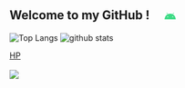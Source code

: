 ## Welcome to my GitHub ! 　<img alt="GIF" src="https://github.com/IK-20211125/IK-20211125/blob/main/android-studio.gif" width="4%" />

<p align="left"> 
  <img alt="Top Langs" height="150px" src="https://github-readme-stats.vercel.app/api/top-langs/?username=IK-20211125&show_icons=true&theme=dark" />
  <img alt="github stats" height="150px" src="https://github-readme-stats.vercel.app/api?username=IK-20211125&theme=dark&show_icons=ture" />
</p> 
<a href="https://ik-20211125.github.io/">HP</a>
<br><br>
<a href="https://github.com/IK-20211125/IK-20211125">
    <img src="https://komarev.com/ghpvc/?username=IK-20211125&color=lightgrey"/>
    </a>

<!--
**IK-20211125/IK-20211125** is a ✨ _special_ ✨ repository because its `README.md` (this file) appears on your GitHub profile.

Here are some ideas to get you started:

- 🔭 I’m currently working on ...
- 🌱 I’m currently learning ...
- 👯 I’m looking to collaborate on ...
- 🤔 I’m looking for help with ...
- 💬 Ask me about ...
- 📫 How to reach me: ...
- 😄 Pronouns: ...
- ⚡ Fun fact: ...
-->
